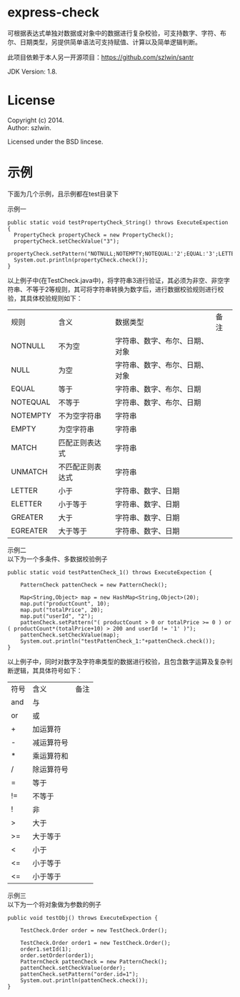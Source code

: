 express-check
=====
可根据表达式单独对数据或对象中的数据进行复杂校验，可支持数字、字符、布尔、日期类型，另提供简单语法可支持赋值、计算以及简单逻辑判断。

此项目依赖于本人另一开源项目：https://github.com/szlwin/santr

JDK Version: 1.8.

License
=======
Copyright (c) 2014.<br>
Author: szlwin.

Licensed under the BSD lincese.


示例
=======
下面为几个示例，且示例都在test目录下

示例一<br>

    public static void testPropertyCheck_String() throws ExecuteExpection {
      PropertyCheck propertyCheck = new PropertyCheck();
      propertyCheck.setCheckValue("3");
      propertyCheck.setPattern("NOTNULL;NOTEMPTY;NOTEQUAL:'2';EQUAL:'3';LETTER:4;ELETTER:3;GREATER:2;EGREATER:3");
      System.out.println(propertyCheck.check());
    }

以上例子中(在TestCheck.java中)，将字符串3进行验证，其必须为非空、非空字符串、不等于2等规则，其可将字符串转换为数字后，进行数据校验规则进行校验，其具体校验规则如下：<br>

<table>
  <tr>
    <td>规则</td>
    <td>含义</td>
    <td>数据类型</td>
    <td>备注</td>
  </tr>
  <tr>
    <td>NOTNULL</td>
    <td>不为空</td>
    <td>字符串、数字、布尔、日期、对象</td>
    <td></td>
  </tr>
  <tr>
    <td>NULL</td>
    <td>为空</td>
    <td>字符串、数字、布尔、日期、对象</td>
    <td></td>
  </tr>
  <tr>
    <td>EQUAL</td>
    <td>等于</td>
    <td>字符串、数字、布尔、日期</td>
    <td></td>
  </tr>
  <tr>
    <td>NOTEQUAL</td>
    <td>不等于</td>
    <td>字符串、数字、布尔、日期</td>
    <td></td>
  </tr>
  <tr>
    <td>NOTEMPTY</td>
    <td>不为空字符串</td>
    <td>字符串</td>
    <td></td>
  </tr>
  <tr>
    <td>EMPTY</td>
    <td>为空字符串</td>
    <td>字符串</td>
    <td></td>
  </tr>
  <tr>
    <td>MATCH</td>
    <td>匹配正则表达式</td>
    <td>字符串</td>
    <td></td>
  </tr>
  <tr>
    <td>UNMATCH</td>
    <td>不匹配正则表达式</td>
    <td>字符串</td>
    <td></td>
  </tr>
  <tr>
    <td>LETTER</td>
    <td>小于</td>
    <td>字符串、数字、日期</td>
    <td></td>
  </tr>
  <tr>
    <td>ELETTER</td>
    <td>小于等于</td>
    <td>字符串、数字、日期</td>
    <td></td>
  </tr>
  <tr>
    <td>GREATER</td>
    <td>大于</td>
    <td>字符串、数字、日期</td>
    <td></td>
  </tr>
  <tr>
    <td>EGREATER</td>
    <td>大于等于</td>
    <td>字符串、数字、日期</td>
    <td></td>
  </tr>
</table>


示例二<br>
以下为一个多条件、多数据校验例子<br>

    public static void testPattenCheck_1() throws ExecuteExpection {

		PatternCheck pattenCheck = new PatternCheck();
		
		Map<String,Object> map = new HashMap<String,Object>(20);
		map.put("productCount", 10);
		map.put("totalPrice", 20);
		map.put("userId", "2");
		pattenCheck.setPattern("( productCount > 0 or totalPrice >= 0 ) or ( productCount*(totalPrice+10) > 200 and userId != '1' )");
		pattenCheck.setCheckValue(map);
		System.out.println("testPattenCheck_1:"+pattenCheck.check());
	}

以上例子中，同时对数字及字符串类型的数据进行校验，且包含数字运算及复杂判断逻辑，其具体符号如下：<br>
<table>
  <tr>
    <td>符号</td>
    <td>含义</td>
    <td>备注</td>
  </tr>
  <tr>
    <td>and</td>
    <td>与</td>
    <td></td>
  </tr>
  <tr>
    <td>or</td>
    <td>或</td>
    <td></td>
  </tr>
  <tr>
    <td>+</td>
    <td>加运算符</td>
    <td></td>
  </tr>
  <tr>
    <td>-</td>
    <td>减运算符号</td>
    <td></td>
  </tr>
  <tr>
    <td>*</td>
    <td>乘运算符和</td>
    <td></td>
  </tr>
  <tr>
    <td>/</td>
    <td>除运算符号</td>
    <td></td>
  </tr>
  <tr>
    <td>=</td>
    <td>等于</td>
    <td></td>
  </tr>
  <tr>
    <td>!=</td>
    <td>不等于</td>
    <td></td>
  </tr>
  <tr>
    <td>!</td>
    <td>非</td>
    <td></td>
  </tr>
  <tr>
    <td>></td>
    <td>大于</td>
    <td></td>
  </tr>
  <tr>
    <td>>=</td>
    <td>大于等于</td>
    <td></td>
  </tr>
  <tr>
    <td><</td>
    <td>小于</td>
    <td></td>
  </tr>
  <tr>
    <td><=</td>
    <td>小于等于</td>
    <td></td>
  </tr>
  <tr>
    <td><=</td>
    <td>小于等于</td>
    <td></td>
  </tr>
</table>

示例三<br>
以下为一个将对象做为参数的例子<br>

	public void testObj() throws ExecuteExpection {

		TestCheck.Order order = new TestCheck.Order();

		TestCheck.Order order1 = new TestCheck.Order();
		order1.setId(1);
		order.setOrder(order1);
		PatternCheck pattenCheck = new PatternCheck();
		pattenCheck.setCheckValue(order);
		pattenCheck.setPattern("order.id=1");
		System.out.println(pattenCheck.check());
	}

